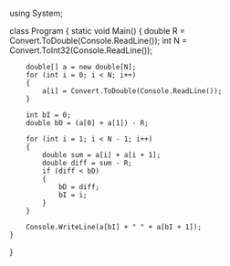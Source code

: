 using System;

class Program
{
    static void Main()
    {
        double R = Convert.ToDouble(Console.ReadLine());
        int N = Convert.ToInt32(Console.ReadLine());

        double[] a = new double[N];
        for (int i = 0; i < N; i++)
        {
            a[i] = Convert.ToDouble(Console.ReadLine());
        }

        int bI = 0;
        double bD = (a[0] + a[1]) - R;

        for (int i = 1; i < N - 1; i++)
        {
            double sum = a[i] + a[i + 1];
            double diff = sum - R;
            if (diff < bD)
            {
                bD = diff;
                bI = i;
            }
        }

        Console.WriteLine(a[bI] + " " + a[bI + 1]);
    }
}
